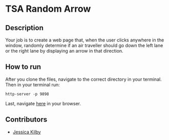 # TSA Random Arrow

## Description
Your job is to create a web page that, when the user clicks anywhere in the window, randomly determine if an air traveller should go down the left lane or the right lane by displaying an arrow in that direction.

## How to run
After you clone the files, navigate to the correct directory in your terminal.
Then in your terminal run:
```
http-server -p 9898
```
Last, navigate [here](http://localhost:9898) in your browser.

## Contributors
- [Jessica Kilby](https://github.com/jessicakilby)
